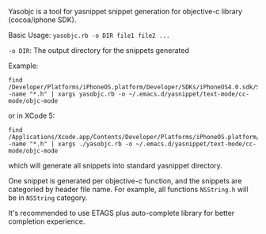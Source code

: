 Yasobjc is a tool for yasnippet snippet generation for objective-c
library (cocoa/iphone SDK).

Basic Usage: `yasobjc.rb -o DIR file1 file2 ...`

`-o DIR`: The output directory for the snippets generated

Example:

    find /Developer/Platforms/iPhoneOS.platform/Developer/SDKs/iPhoneOS4.0.sdk/System/Library/Frameworks -name "*.h" | xargs yasobjc.rb -o ~/.emacs.d/yasnippet/text-mode/cc-mode/objc-mode

or in XCode 5:

    find /Applications/Xcode.app/Contents/Developer/Platforms/iPhoneOS.platform/Developer/SDKs/iPhoneOS7.0.sdk/System/Library/Frameworks -name "*.h" | xargs ./yasobjc.rb -o ~/.emacs.d/yasnippet/text-mode/cc-mode/objc-mode

which will generate all snippets into standard yasnippet directory.

One snippet is generated per objective-c function, and the snippets
are categoried by header file name. For example, all functions
`NSString.h` will be in `NSString` category.

It's recommended to use ETAGS plus auto-complete library for better
completion experience.
